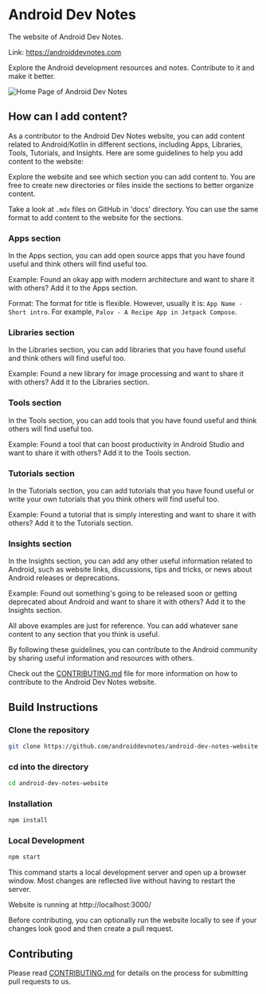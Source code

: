 # Android Dev Notes

The website of Android Dev Notes.

Link: https://androiddevnotes.com

Explore the Android development resources and notes. Contribute to it and make it better.

![Home Page of Android Dev Notes](https://storage.androiddevnotes.com/api/raw/?path=/assets/3/4x1.png)

## How can I add content?

As a contributor to the Android Dev Notes website, you can add content related to Android/Kotlin in different sections, including Apps, Libraries, Tools, Tutorials, and Insights. Here are some guidelines to help you add content to the website:

Explore the website and see which section you can add content to. You are free to create new directories or files inside the sections to better organize content.

Take a look at `.mdx` files on GitHub in 'docs' directory. You can use the same format to add content to the website for the sections.

### Apps section

In the Apps section, you can add open source apps that you have found useful and think others will find useful too.

Example: Found an okay app with modern architecture and want to share it with others? Add it to the Apps section.

Format: The format for title is flexible. However, usually it is: `App Name - Short intro`. For example, `Palov - A Recipe App in Jetpack Compose`.

### Libraries section

In the Libraries section, you can add libraries that you have found useful and think others will find useful too.

Example: Found a new library for image processing and want to share it with others? Add it to the Libraries section.

### Tools section

In the Tools section, you can add tools that you have found useful and think others will find useful too.

Example: Found a tool that can boost productivity in Android Studio and want to share it with others? Add it to the Tools section.

### Tutorials section

In the Tutorials section, you can add tutorials that you have found useful or write your own tutorials that you think others will find useful too.

Example: Found a tutorial that is simply interesting and want to share it with others? Add it to the Tutorials section.

### Insights section

In the Insights section, you can add any other useful information related to Android, such as website links, discussions, tips and tricks, or news about Android releases or deprecations.

Example: Found out something's going to be released soon or getting deprecated about Android and want to share it with others? Add it to the Insights section.

All above examples are just for reference. You can add whatever sane content to any section that you think is useful.

By following these guidelines, you can contribute to the Android community by sharing useful information and resources with others.

Check out the [CONTRIBUTING.md](CONTRIBUTING.md) file for more information on how to contribute to the Android Dev Notes website.

## Build Instructions

### Clone the repository

```bash
git clone https://github.com/androiddevnotes/android-dev-notes-website
```

### cd into the directory

```bash
cd android-dev-notes-website
```

### Installation

```bash
npm install
```

### Local Development

```bash
npm start
```

This command starts a local development server and open up a browser window. Most changes are reflected live without having to restart the server.

Website is running at http://localhost:3000/

Before contributing, you can optionally run the website locally to see if your changes look good and then create a pull request.

## Contributing

Please read [CONTRIBUTING.md](CONTRIBUTING.md) for details on the process for submitting pull requests to us.